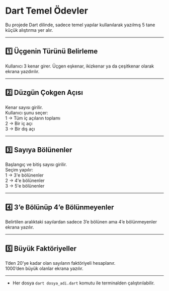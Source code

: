 # Dart Temel Ödevler

Bu projede Dart dilinde, sadece temel yapılar kullanılarak yazılmış 5 tane küçük alıştırma yer alır.

---

## 1️⃣ Üçgenin Türünü Belirleme

Kullanıcı 3 kenar girer. Üçgen eşkenar, ikizkenar ya da çeşitkenar olarak ekrana yazdırılır.

---

## 2️⃣ Düzgün Çokgen Açısı

Kenar sayısı girilir.  
Kullanıcı şunu seçer:  
1 → Tüm iç açıların toplamı  
2 → Bir iç açı  
3 → Bir dış açı

---

## 3️⃣ Sayıya Bölünenler

Başlangıç ve bitiş sayısı girilir.  
Seçim yapılır:  
1 → 3'e bölünenler  
2 → 4'e bölünenler  
3 → 5'e bölünenler

---

## 4️⃣ 3’e Bölünüp 4’e Bölünmeyenler

Belirtilen aralıktaki sayılardan sadece 3’e bölünen ama 4’e bölünmeyenler ekrana yazılır.

---

## 5️⃣ Büyük Faktöriyeller

1’den 20’ye kadar olan sayıların faktöriyeli hesaplanır.  
1000’den büyük olanlar ekrana yazılır.

---

- Her dosya `dart dosya_adi.dart` komutu ile terminalden çalıştırılabilir.
